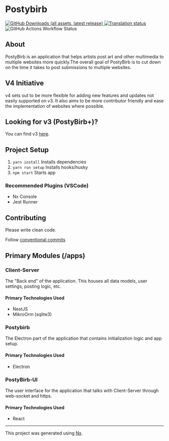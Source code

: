 # Postybirb

<div style='flex: 1'>
<a href="https://github.com/mvdicarlo/postybirb/releases/latest">
<img alt="GitHub Downloads (all assets, latest release)" src="https://img.shields.io/github/downloads/mvdicarlo/postybirb/latest/total">
</a>
<a href="https://hosted.weblate.org/engage/postybirb/">
<img src="https://hosted.weblate.org/widget/postybirb/svg-badge.svg" alt="Translation status" />
</a>
<img alt="GitHub Actions Workflow Status" src="https://img.shields.io/github/actions/workflow/status/mvdicarlo/postybirb/build.yml">
</div>

## About

PostyBirb is an application that helps artists post art and other multimedia to
multiple websites more quickly.The overall goal of PostyBirb is to cut down on
the time it takes to post submissions to multiple websites.

## V4 Initiative

v4 sets out to be more flexible for adding new features and updates not easily
supported on v3. It also aims to be more contributor friendly and ease the 
implementation of websites where possible.

## Looking for v3 (PostyBirb+)?

You can find v3 [here](https://github.com/mvdicarlo/postybirb-plus).

## Project Setup

1. `yarn install` Installs dependencies
2. `yarn run setup` Installs hooks/husky
3. `npm start` Starts app

### Recommended Plugins (VSCode)

- Nx Console
- Jest Runner

## Contributing

Please write clean code.

Follow [conventional commits](https://www.conventionalcommits.org/en/v1.0.0/)

## Primary Modules (/apps)

### Client-Server

The "Back end" of the application. This houses all data models, user settings,
posting logic, etc.

#### Primary Technologies Used

- NestJS
- MikroOrm (sqlite3)

### Postybirb

The Electron part of the application that contains initialization logic and
app setup.

#### Primary Technologies Used

- Electron

### PostyBirb-UI

The user interface for the application that talks with Client-Server through
web-socket and https.

#### Primary Technologies Used

- React

-----------------

This project was generated using [Nx](https://nx.dev).
